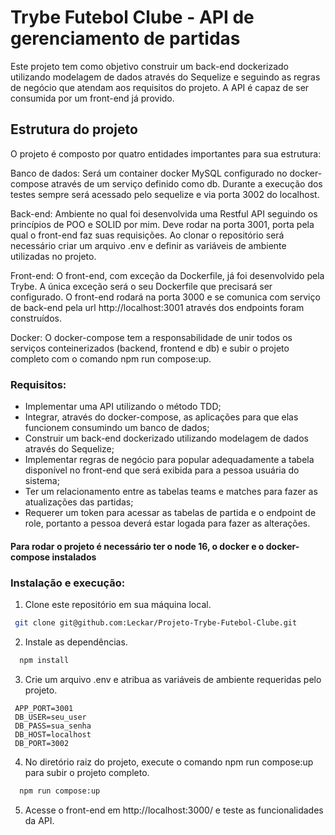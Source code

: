 # Trybe Futebol Clube - API de gerenciamento de partidas


Este projeto tem como objetivo construir um back-end dockerizado utilizando modelagem de dados através do Sequelize e seguindo as regras de negócio que atendam aos requisitos do projeto. A API é capaz de ser consumida por um front-end já provido.

## Estrutura do projeto
O projeto é composto por quatro entidades importantes para sua estrutura:

Banco de dados: Será um container docker MySQL configurado no docker-compose através de um serviço definido como db. Durante a execução dos testes sempre será acessado pelo sequelize e via porta 3002 do localhost.

Back-end: Ambiente no qual foi desenvolvida uma Restful API seguindo os princípios de POO e SOLID por mim. Deve rodar na porta 3001, porta pela qual o front-end faz suas requisições. Ao clonar o repositório será necessário criar um arquivo .env e definir as variáveis de ambiente utilizadas no projeto.

Front-end: O front-end, com exceção da Dockerfile, já foi desenvolvido pela Trybe. A única exceção será o seu Dockerfile que precisará ser configurado. O front-end rodará na porta 3000 e se comunica com serviço de back-end pela url http://localhost:3001 através dos endpoints foram construídos. 

Docker: O docker-compose tem a responsabilidade de unir todos os serviços conteinerizados (backend, frontend e db) e subir o projeto completo com o comando npm run compose:up. 

### Requisitos:
 - Implementar uma API utilizando o método TDD;
 - Integrar, através do docker-compose, as aplicações para que elas funcionem consumindo um banco de dados;
 - Construir um back-end dockerizado utilizando modelagem de dados através do Sequelize;
 - Implementar regras de negócio para popular adequadamente a tabela disponível no front-end que será exibida para a pessoa usuária do sistema;
 - Ter um relacionamento entre as tabelas teams e matches para fazer as atualizações das partidas;
 - Requerer um token para acessar as tabelas de partida e o endpoint de role, portanto a pessoa deverá estar logada para fazer as alterações.
 
 #### Para rodar o projeto é necessário ter o node 16, o docker e o docker-compose instalados

### Instalação e execução:
 1. Clone este repositório em sua máquina local.
 ```bash
  git clone git@github.com:Leckar/Projeto-Trybe-Futebol-Clube.git
 ```
 2. Instale as dependências.
```bash
  npm install
```
 3. Crie um arquivo .env e atribua as variáveis de ambiente requeridas pelo projeto.
```shell
 APP_PORT=3001
 DB_USER=seu_user
 DB_PASS=sua_senha
 DB_HOST=localhost
 DB_PORT=3002
``` 
 4. No diretório raiz do projeto, execute o comando npm run compose:up para subir o projeto completo.
```bash
  npm run compose:up
```
 5. Acesse o front-end em http://localhost:3000/ e teste as funcionalidades da API.

